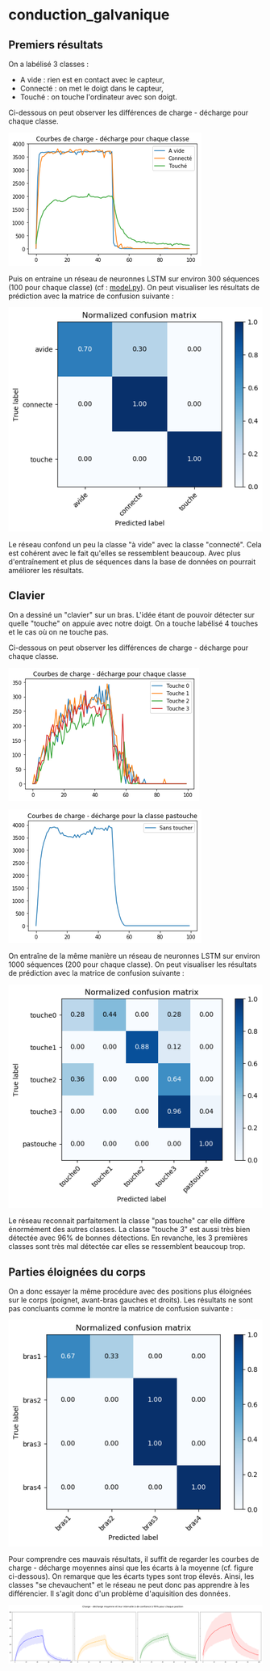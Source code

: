 # conduction_galvanique

## Premiers résultats

On a labélisé 3 classes :

* A vide : rien est en contact avec le capteur,
* Connecté : on met le doigt dans le capteur,
* Touché : on touche l'ordinateur avec son doigt.

Ci-dessous on peut observer les différences de charge - décharge pour chaque classe.

![classes](img/classes.png)

Puis on entraine un réseau de neuronnes LSTM sur environ 300 séquences (100 pour chaque classe) (cf : [model.py](model.py)).
On peut visualiser les résultats de prédiction avec la matrice de confusion suivante :

![conf_matrix](img/confusion_matrix.png)

Le réseau confond un peu la classe "à vide" avec la classe "connecté". Cela est cohérent avec le fait qu'elles se ressemblent beaucoup. Avec plus d'entraînement et plus de séquences dans la base de données on pourrait améliorer les résultats.

## Clavier

On a dessiné un "clavier" sur un bras. L'idée étant de pouvoir détecter sur quelle "touche" on appuie avec notre doigt. On a touche labélisé 4 touches et le cas où on ne touche pas.

Ci-dessous on peut observer les différences de charge - décharge pour chaque classe.

![classes_clavier](img/classes_clavier.png)

![classes_clavier_pastouche](img/classes_clavier_pastouche.png)

On entraîne de la même manière un réseau de neuronnes LSTM sur environ 1000 séquences (200 pour chaque classe). On peut visualiser les résultats de prédiction avec la matrice de confusion suivante :

![conf_matrix_clavier](img/confusion_matrix_clavier.png)

Le réseau reconnait parfaitement la classe "pas touche" car elle diffère énormément des autres classes. La classe "touche 3" est aussi très bien détectée avec 96% de bonnes détections. En revanche, les 3 premières classes sont très mal détectée car elles se ressemblent beaucoup trop.

## Parties éloignées du corps

On a donc essayer la même procédure avec des positions plus éloignées sur le corps (poignet, avant-bras gauches et droits). Les résultats ne sont pas concluants comme le montre la matrice de confusion suivante :

![conf_matrix_loin](img/confusion_matrix_loin.png)

Pour comprendre ces mauvais résultats, il suffit de regarder les courbes de charge - décharge moyennes ainsi que les écarts à la moyenne (cf. figure ci-dessous). On remarque que les écarts types sont trop élevés. Ainsi, les classes "se chevauchent" et le réseau ne peut donc pas apprendre à les différencier. Il s'agit donc d'un problème d'aquisition des données.

![classes_loin_std](img/classes_loin_std.png)